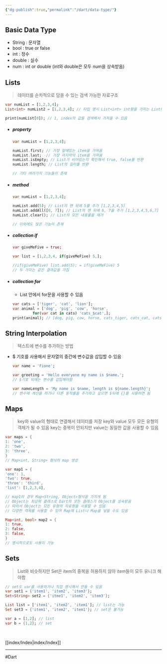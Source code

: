 ```yaml
---
{"dg-publish":true,"permalink":"/dart/data-type/"}
---
```




## Basic Data Type
- String : 문자열 
- bool : true or false 
- int : 정수
- double : 실수
- num : int or double (int와 double은 모두 num을 상속받음)

## Lists
>데이터를 순차적으로 담을 수 있는 검색 가능한 자료구조
```dart
var numList = [1,2,3,4];
List<int> numList2 = [1,2,3,4]; // 타입 명시 List<int> int형을 가지는 List타입

print(numList[0]); // 1, index의 값을 검색해서 가져올 수 있음
```
- ##### property
	```dart
	var numList = [1,2,3,4];
	
	numList.first; // 가장 앞에있는 item을 가져옴
	numList.last;  // 가장 마지막의 item을 가져옴
	numList.isEmpty; // List가 비어있는지 확인해서 true, false를 반환
	numList.length; // List의 길이를 반환 
	
	// 기타 여러가지 기능들이 존재
	```
- ##### method

	```dart
	var numList = [1,2,3,4];
	
	numList.add(5); // List의 맨 뒤에 5를 추가 [1,2,3,4,5]
	numList.addAll([6, 7]); // List의 맨 뒤에 6, 7을 추가 [1,2,3,4,5,6,7]
	numList.clear(); // List의 모든 내용물을 제거
	
	// 이외에도 많은 기능이 존재 
	```

- ##### collection if
	```dart
	var giveMeFive = true;
	
	var list = [1,2,3,4, if(giveMeFive) 5,];
	
	//if(giveMeFive) list.add(5); = if(giveMeFive) 5
	// 두 가지는 같은 결과값을 가짐
	```
- ##### collection for
	* List 안에서 for문을 사용할 수 있음
	```dart
	var cats = ['tiger', 'cat', 'lion'];
	var animal = ['dog', 'pig', 'cow', 'horse', 
			 for(var cat in cats) 'cats_$cat',];
	print(animal); // [dog, pig, cow, horse, cats_tiger, cats_cat, cats_lion]
	```
## String Interpolation
>텍스트에 변수를 추가하는 방법
- $ 기호를 사용해서 문자열의 중간에 변수값을 삽입할 수 있음 
	```dart
	var name = 'Fione';
	
	var greeting = 'Hello everyone my name is $name.';
	// $기호 뒤에는 변수를 삽입해야함 
	
	var nameLength = 'My name is $name, length is ${name.length}';
	// 변수에 계산을 하거나 다른 동작를을 추가하고 싶으면 $뒤에 {}를 사용하면 됨
	```

## Maps
> key와 value의 형태로 연결해서 데이터를 저장 
> key와 value 모두 모든 유형의 객체가 될 수 있음 
> key는 중복이 안되지만 value는 동일한 값을 사용할 수 있음
```dart
var maps = {
1: 'one',
2: 'two',
3: 'three',
} 
// Map<int, String> 형식의 map 생성 

var map1 = {
'one': 1,
'two': true,
'three': 'third', 
'list': [1,2,3,4],

// map1의 경우 Map<String, Object>형식을 가지게 됨 
// Object는 최상위 클래스로 Dart의 모든 클래스가 Object를 상속받음 
// 따라서 Object는 모든 유형의 자료형을 사용할 수 있음 
// 다양한 객체를 사용할 수 있어 Map에 List나 Map을 넣을 수도 있음

Map<int, bool> map2 = {
1: true,
2: false,
3: false,
}
// 명시적으로도 사용이 가능
``` 

## Sets
> List와 비슷하지만 Set은 item의 중복을 허용하지 않아 item들이 모두 유니크 해야함 
```dart
// set도 var를 사용하거나 직접 명시해서 만들 수 있음 
var set1 = {'item1', 'item2', 'item3'};
Set<String> set2 = {'itme1', 'item2', 'item3'}; 

List list = ['item1', 'item2', 'item1']; // list는 가능 
Set set3 = {'item1', 'item2', 'item1'}; // set은 불가능 

var a = [1,2]; // list
var b = {1,2}; // set
```

<br>

[[index/Index\|index/Index]] 

---
#Dart